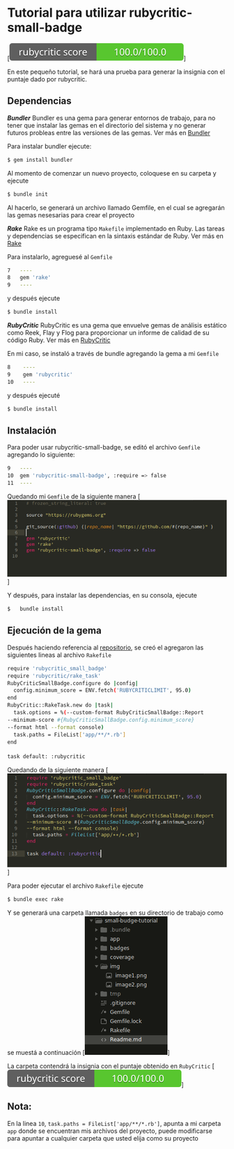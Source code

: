 # Tutorial para utilizar rubycritic-small-badge
[![RubyCritic](badges/rubycritic_badge_score.svg)]

En este pequeño tutorial, se hará una prueba para generar la insignia con el puntaje dado por rubycritic.

## Dependencias

***Bundler***
Bundler es una gema para generar entornos de trabajo, para no tener que instalar las gemas en el directorio del sistema y no generar futuros probleas entre las versiones de las gemas.
Ver más en [Bundler](https://bundler.io/)

Para instalar bundler ejecute:
```sh
$ gem install bundler
```
Al momento de comenzar un nuevo proyecto, coloquese en su carpeta y ejecute
```sh
$ bundle init
```
Al hacerlo, se generará un archivo llamado Gemfile, en el cual se agregarán las gemas nesesarias para crear el proyecto


***Rake***
Rake es un programa tipo `Makefile` implementado en Ruby. Las tareas y dependencias se especifican en la sintaxis estándar de Ruby.
Ver más en [Rake](https://ruby.github.io/rake/)

Para instalarlo, agreguesé al `Gemfile`

```sh
7	----
8	gem 'rake'
9	----
```
y después ejecute
```sh
$ bundle install
```

***RubyCritic***
RubyCritic es una gema que envuelve gemas de análisis estático como Reek, Flay y Flog para proporcionar un informe de calidad de su código Ruby.
Ver más en [RubyCritic](https://github.com/whitesmith/rubycritic)

En mi caso, se instaló a través de bundle agregando la gema a mi `Gemfile`

```sh
8	 ----
9	 gem 'rubycritic'
10	 ----
```
y después ejecuté
```sh
$ bundle install
```

## Instalación
Para poder usar rubycritic-small-badge, se editó el archivo `Gemfile` agregando lo siguiente:
```sh
9 	----
10	gem 'rubycritic-small-badge', :require => false
11	----
```
Quedando mi `Gemfile` de la siguiente manera
[![Image1](img/image1.png)]

Y después, para instalar las dependencias, en su consola, ejecute
```sh
$	bundle install
```  
## Ejecución de la gema
Después haciendo referencia al [repositorio](https://github.com/MarcGrimme/rubycritic-small-badge/blob/master/Rakefile), se creó el agregaron las siguientes lineas al archivo `Rakefile`

```sh
require 'rubycritic_small_badge'
require 'rubycritic/rake_task'
RubyCriticSmallBadge.configure do |config|
  config.minimum_score = ENV.fetch('RUBYCRITICLIMIT', 95.0)
end
RubyCritic::RakeTask.new do |task|
  task.options = %(--custom-format RubyCriticSmallBadge::Report
--minimum-score #{RubyCriticSmallBadge.config.minimum_score}
--format html --format console)
  task.paths = FileList['app/**/*.rb']
end

task default: :rubycritic
```
Quedando de la siguiente manera
[![Image2](img/image2.png)]

Para poder ejecutar el archivo `Rakefile` ejecute
```sh
$ bundle exec rake
```

Y se generará una carpeta llamada `badges` en su directorio de trabajo como se muestá a continuación
[![Image3](img/image3.png)]

La carpeta contendrá la insignia con el puntaje obtenido en `RubyCritic`
[![RubyCritic](badges/rubycritic_badge_score.svg)]

Nota:
---
En la linea `10`, `task.paths = FileList['app/**/*.rb']`, apunta a mi carpeta `app` donde se encuentran mis archivos del proyecto, puede modificarse para apuntar a cualquier carpeta que usted elija como su proyecto
